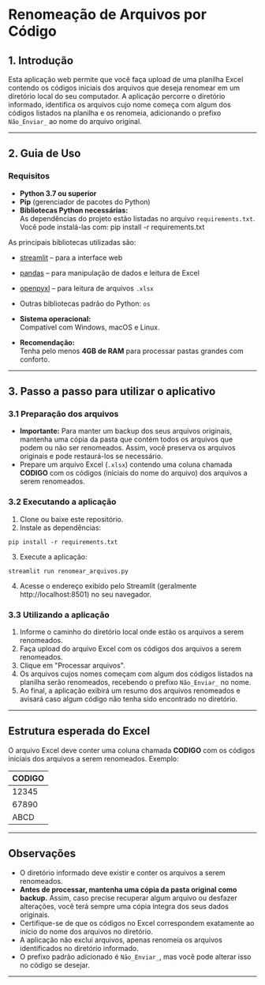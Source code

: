 # Renomeação de Arquivos por Código

## 1. Introdução

Esta aplicação web permite que você faça upload de uma planilha Excel contendo os códigos iniciais dos arquivos que deseja renomear em um diretório local do seu computador. A aplicação percorre o diretório informado, identifica os arquivos cujo nome começa com algum dos códigos listados na planilha e os renomeia, adicionando o prefixo `Não_Enviar_` ao nome do arquivo original.

---

## 2. Guia de Uso

### Requisitos

- **Python 3.7 ou superior**  
- **Pip** (gerenciador de pacotes do Python)
- **Bibliotecas Python necessárias:**  
  As dependências do projeto estão listadas no arquivo `requirements.txt`. Você pode instalá-las com:
  pip install -r requirements.txt

As principais bibliotecas utilizadas são:
- [streamlit](https://streamlit.io/) – para a interface web
- [pandas](https://pandas.pydata.org/) – para manipulação de dados e leitura de Excel
- [openpyxl](https://openpyxl.readthedocs.io/) – para leitura de arquivos `.xlsx`
- Outras bibliotecas padrão do Python: `os`

- **Sistema operacional:**  
Compatível com Windows, macOS e Linux.

- **Recomendação:**  
Tenha pelo menos **4GB de RAM** para processar pastas grandes com conforto.

---

## 3. Passo a passo para utilizar o aplicativo

### 3.1 Preparação dos arquivos

- **Importante:** Para manter um backup dos seus arquivos originais, mantenha uma cópia da pasta que contém todos os arquivos que podem ou não ser renomeados. Assim, você preserva os arquivos originais e pode restaurá-los se necessário.
- Prepare um arquivo Excel (`.xlsx`) contendo uma coluna chamada **CODIGO** com os códigos (iniciais do nome do arquivo) dos arquivos a serem renomeados.

### 3.2 Executando a aplicação

1. Clone ou baixe este repositório.
2. Instale as dependências:
  ```
  pip install -r requirements.txt
  ```
3. Execute a aplicação:
  ```
  streamlit run renomear_arquivos.py
  ```
4. Acesse o endereço exibido pelo Streamlit (geralmente http://localhost:8501) no seu navegador.

### 3.3 Utilizando a aplicação

1. Informe o caminho do diretório local onde estão os arquivos a serem renomeados.
2. Faça upload do arquivo Excel com os códigos dos arquivos a serem renomeados.
3. Clique em "Processar arquivos".
4. Os arquivos cujos nomes começam com algum dos códigos listados na planilha serão renomeados, recebendo o prefixo `Não_Enviar_` no nome.
5. Ao final, a aplicação exibirá um resumo dos arquivos renomeados e avisará caso algum código não tenha sido encontrado no diretório.

---

## Estrutura esperada do Excel

O arquivo Excel deve conter uma coluna chamada **CODIGO** com os códigos iniciais dos arquivos a serem renomeados. Exemplo:

| CODIGO      |
|-------------|
| 12345       |
| 67890       |
| ABCD        |

---

## Observações

- O diretório informado deve existir e conter os arquivos a serem renomeados.
- **Antes de processar, mantenha uma cópia da pasta original como backup.** Assim, caso precise recuperar algum arquivo ou desfazer alterações, você terá sempre uma cópia íntegra dos seus dados originais.
- Certifique-se de que os códigos no Excel correspondem exatamente ao início do nome dos arquivos no diretório.
- A aplicação não exclui arquivos, apenas renomeia os arquivos identificados no diretório informado.
- O prefixo padrão adicionado é `Não_Enviar_`, mas você pode alterar isso no código se desejar.

---
